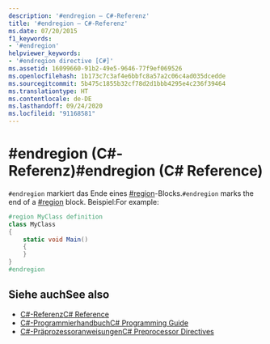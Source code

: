 ```yaml
---
description: '#endregion – C#-Referenz'
title: '#endregion – C#-Referenz'
ms.date: 07/20/2015
f1_keywords:
- '#endregion'
helpviewer_keywords:
- '#endregion directive [C#]'
ms.assetid: 16099660-91b2-49e5-9646-77f9ef069526
ms.openlocfilehash: 1b173c7c3af4e6bbfc8a57a2c06c4ad035dcedde
ms.sourcegitcommit: 5b475c1855b32cf78d2d1bbb4295e4c236f39464
ms.translationtype: HT
ms.contentlocale: de-DE
ms.lasthandoff: 09/24/2020
ms.locfileid: "91168581"
---
```

# <a name="endregion-c-reference"></a><span data-ttu-id="f89b5-103">#endregion (C#-Referenz)</span><span class="sxs-lookup"><span data-stu-id="f89b5-103">#endregion (C# Reference)</span></span>

<span data-ttu-id="f89b5-104">`#endregion` markiert das Ende eines [#region](./preprocessor-region.md)-Blocks.</span><span class="sxs-lookup"><span data-stu-id="f89b5-104">`#endregion` marks the end of a [#region](./preprocessor-region.md) block.</span></span> <span data-ttu-id="f89b5-105">Beispiel:</span><span class="sxs-lookup"><span data-stu-id="f89b5-105">For example:</span></span>  
  
```csharp
#region MyClass definition  
class MyClass
{  
    static void Main()
    {  
    }  
}  
#endregion  
```  
  
## <a name="see-also"></a><span data-ttu-id="f89b5-106">Siehe auch</span><span class="sxs-lookup"><span data-stu-id="f89b5-106">See also</span></span>

- [<span data-ttu-id="f89b5-107">C#-Referenz</span><span class="sxs-lookup"><span data-stu-id="f89b5-107">C# Reference</span></span>](../index.md)
- [<span data-ttu-id="f89b5-108">C#-Programmierhandbuch</span><span class="sxs-lookup"><span data-stu-id="f89b5-108">C# Programming Guide</span></span>](../../programming-guide/index.md)
- [<span data-ttu-id="f89b5-109">C#-Präprozessoranweisungen</span><span class="sxs-lookup"><span data-stu-id="f89b5-109">C# Preprocessor Directives</span></span>](./index.md)
